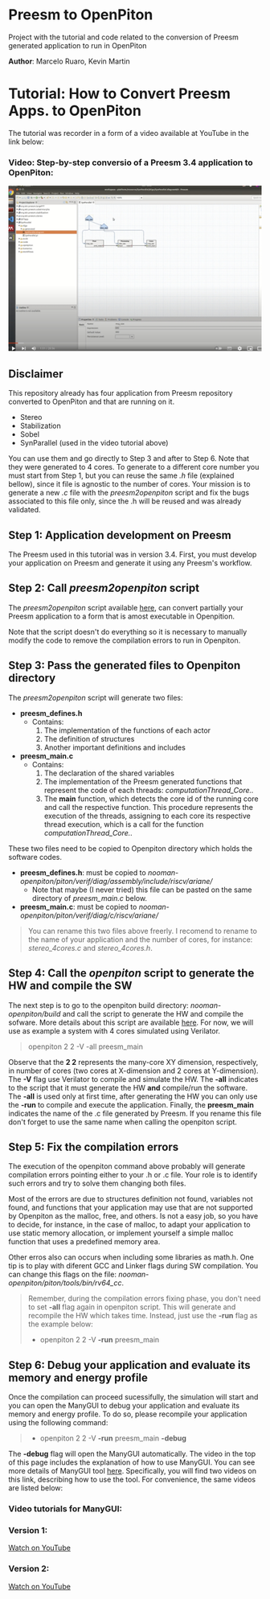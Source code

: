 # Preesm to OpenPiton
Project with the tutorial and code related to the conversion of Preesm generated application to run in OpenPiton

**Author**: Marcelo Ruaro, Kevin Martin


# Tutorial: How to Convert Preesm Apps. to OpenPiton

The tutorial was recorder in a form of a video available at YouTube in the link below:

### **Video**: Step-by-step conversio of a Preesm 3.4 application to OpenPiton: 
[![IMAGE ALT TEXT HERE](git_utils/image_video_tutorial.jpeg)](https://youtu.be/EJrUHW0lMUQ) 

## Disclaimer
This repository already has four application from Preesm repository converted to OpenPiton and that are running on it. 
* Stereo
* Stabilization
* Sobel
* SynParallel (used in the video tutorial above)

You can use them and go directly to Step 3 and after to Step 6. Note that they were generated to 4 cores. To generate to a different core number you must start from Step 1, but you can reuse the same *.h* file (explained bellow), since it file is agnostic to the number of cores. Your mission is to generate a new *.c* file with the *preesm2openpiton* script and fix the bugs associated to this file only, since the .h will be reused and was already validated.

## Step 1: Application development on Preesm
The Preesm used in this tutorial was in version 3.4. First, you must develop your application on Preesm and generate it using any Preesm's workflow.

## Step 2: Call *preesm2openpiton* script
The *preesm2openpiton* script available [here](https://github.com/Nooman-LabSTICC/nooman-openpiton/blob/master/bin/preesm2openpiton), can convert partially your Preesm application to a form that is amost executable in Openpition.

Note that the script doesn't do everything so it is necessary to manually modify the code to remove the compilation errors to run in Openpiton.

## Step 3: Pass the generated files to Openpiton directory

The *preesm2openpiton* script will generate two files:
* **preesm_defines.h**
  * Contains:
    1. The implementation of the functions of each actor
    2. The definition of structures
    3. Another important definitions and includes
* **preesm_main.c**
  * Contains:
    1. The declaration of the shared variables
    2. The implementation of the Preesm generated functions that represent the code of each threads: *computationThread_Core..*
    3. The **main** function, which detects the core id of the running core and call the respective function. This procedure represents the execution of the threads, assigning to each core its respective thread execution, which is a call for the function *computationThread_Core..*

These two files need to be copied to Openpiton directory which holds the software codes.
* **preesm_defines.h**: must be copied to *nooman-openpiton/piton/verif/diag/assembly/include/riscv/ariane/*
  * Note that maybe (I never tried) this file can be pasted on the same directory of *preesm_main.c* below.
* **preesm_main.c**: must be copied to *nooman-openpiton/piton/verif/diag/c/riscv/ariane/*

> You can rename this two files above freerly. I recomend to rename to the name of your application and the number of cores, for instance: *stereo_4cores.c* and *stereo_4cores.h*. 

## Step 4: Call the *openpiton* script to generate the HW and compile the SW

The next step is to go to the openpiton build directory: *nooman-openpiton/build* and call the script to generate the HW and compile the sofware. More details about this script are available [here](https://github.com/Nooman-LabSTICC/nooman-openpiton/blob/master/bin/preesm2openpiton). For now, we will use as example a system with 4 cores simulated using Verilator.

> openpiton 2 2 -V -all preesm_main

Observe that the **2 2** represents the many-core XY dimension, respectively, in number of cores (two cores at X-dimension and 2 cores at Y-dimension). The **-V** flag use Verilator to compile and simulate the HW. The **-all** indicates to the script that it must generate the HW **and** compile/run the software. The **-all** is used only at first time, after generating the HW you can only use the **-run** to compile and execute the application. Finally, the **preesm_main** indicates the name of the .c file generated by Preesm. If you rename this file don't forget to use the same name when calling the openpiton script.



## Step 5: Fix the compilation errors
The execution of the openpiton command above probably will generate compilation errors pointing either to your .h or .c file. Your role is to identify such errors and try to solve them changing both files. 

Most of the errors are due to structures definition not found, variables not found, and functions that your application may use that are not supported by Openpiton as the malloc, free, and others. Is not a easy job, so you have to decide, for instance, in the case of malloc, to adapt your application to use static memory allocation, or implement yourself a simple malloc function that uses a predefined memory area. 

Other erros also can occurs when including some libraries as math.h. One tip is to play with diferent GCC and Linker flags during SW compilation. You can change this flags on the file: *nooman-openpiton/piton/tools/bin/rv64_cc*.

> Remember, during the compilation errors fixing phase, you don't need to set **-all** flag again in openpiton script. This will generate and recompile the HW which takes time. Instead, just use the **-run** flag as the example below:
> * openpiton 2 2 -V **-run** preesm_main

## Step 6: Debug your application and evaluate its memory and energy profile

Once the compilation can proceed sucessifully, the simulation will start and you can open the ManyGUI to debug your application and evaluate its memory and energy profile. To do so, please recompile your application using the following command:

> * openpiton 2 2 -V **-run** preesm_main **-debug**

The **-debug** flag will open the ManyGUI automatically. The video in the top of this page includes the explanation of how to use ManyGUI. You can see more details of ManyGUI tool [here](https://github.com/Nooman-LabSTICC/manyGUI). Specifically, you will find two videos on this link, describing how to use the tool. For convenience, the same videos are listed below:
### Video tutorials for ManyGUI:

### Version 1: 
[Watch on YouTube](https://youtu.be/XOHMqZNIwks)
### Version 2:
[Watch on YouTube](https://youtu.be/VU6yRrICwsk)